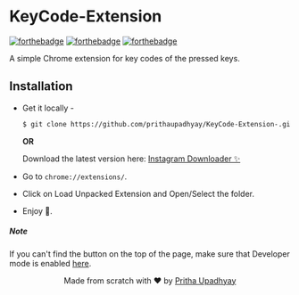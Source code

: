 # KeyCode-Extension
[![forthebadge](http://forthebadge.com/images/badges/built-with-love.svg)](http://forthebadge.com)
[![forthebadge](http://forthebadge.com/images/badges/uses-js.svg)](http://forthebadge.com)
[![forthebadge](http://forthebadge.com/images/badges/makes-people-smile.svg)](http://forthebadge.com)

A simple Chrome extension for key codes of the pressed keys.

## Installation

 - Get it locally -
   ```sh
   $ git clone https://github.com/prithaupadhyay/KeyCode-Extension-.git
   ```

   **OR**

   Download the latest version here: [Instagram Downloader ✨](https://github.com/prithaupadhyay/KeyCode-Extension-/archive/master.zip)

 - Go to `chrome://extensions/`.
 - Click on Load Unpacked Extension and Open/Select the folder.
 - Enjoy 🎉.


##### Note

If you can't find the button on the top of the page, make sure that Developer mode is enabled [here](https://developer.chrome.com/extensions/faq#faq-dev-01).


<p align="center"> Made from scratch with ❤ by <a href="https://github.com/prithaupadhyay">Pritha Upadhyay</a> </p>